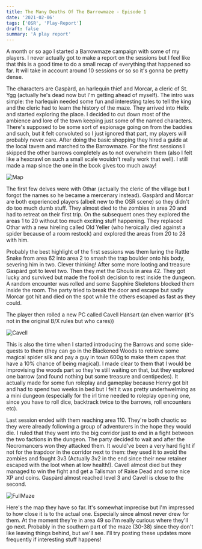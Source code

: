 ```yaml
---
title: The Many Deaths Of The Barrowmaze - Episode 1
date: '2021-02-06'
tags: ['OSR', 'Play-Report']
draft: false
summary: 'A play report'
---
```


A month or so ago I started a Barrowmaze campaign with some of my players. I never actually got to make a report on the sessions but I feel like that this is a good time to do a small recap of everything that happened so far. It will take in account around 10 sessions or so so it's gonna be pretty dense.

The characters are Gaspàrd, an harlequin thief and Morcar, a cleric of St. Ygg (actually he's dead now but I'm getting ahead of myself). The intro was simple: the harlequin needed some fun and interesting tales to tell the king and the cleric had to learn the history of the maze. They arrived into Helix and started exploring the place. I decided to cut down most of the ambience and lore of the town keeping just some of the named characters. There's supposed to be some sort of espionage going on from the baddies and such, but it felt convoluted so I just ignored that part, my players will probably never care. After doing the basic shopping they hired a guide at the local tavern and marched to the Barrowmaze. For the first sessions I skipped the other barrows completely as to not overwhelm them (also I felt like a hexcrawl on such a small scale wouldn't really work that well). I still made a map since the one in the book gives too much away!

![Map](https://i.imgur.com/aA81KFe.png)

The first few delves were with Othar (actually the cleric of the village but I forgot the names so he became a mercenary instead). Gaspàrd and Morcar are both experienced players (albeit new to the OSR scene) so they didn't do too much dumb stuff. They almost died to the zombies in area 20 and had to retreat on their first trip. On the subsequent ones they explored the areas 1 to 20 without too much exciting stuff happening. They replaced Othar with a new hireling called Old Yeller (who heroically died against a spider because of a room restock) and explored the areas from 20 to 28 with him.

Probably the best highlight of the first sessions was them luring the Rattle Snake from area 62 into area 2 to smash the trap boulder onto his body, severing him in two. Clever thinking! After some more looting and treasure Gaspàrd got to level two. Then they met the Ghouls in area 42. They got lucky and survived but made the foolish decision to rest inside the dungeon. A random encounter was rolled and some Sapphire Skeletons blocked them inside the room. The party tried to break the door and escape but sadly Morcar got hit and died on the spot while the others escaped as fast as they could.

The player then rolled a new PC called Cavell Hansart (an elven warrior (it's not in the original B/X rules but who cares))

![Cavell](https://i.imgur.com/YaCgVa1.png)

This is also the time when I started introducing the Barrows and some side-quests to them (they can go in the Blackened Woods to retrieve some magical spider silk and pay a guy in town 600g to make them capes that have a 10% chance of being magical). I made clear to them that I would be improvising the woods part so they're still waiting on that, but they explored one barrow (and found nothing but some treasure and centipedes). It actually made for some fun roleplay and gameplay because Henry got bit and had to spend two weeks in bed but I felt it was pretty underhwelming as a mini dungeon (especially for the irl time needed to roleplay opening one, since you have to roll dice, backtrack twice to the barrows, roll encounters etc).

Last session ended with them reaching area 110. They're both chaotic so they were already following a group of adventurers in the hope they would die. I ruled that they went into the big corridor just to end in a fight between the two factions in the dungeon. The party decided to wait and after the Necromancers won they attacked them. It would've been a very hard fight if not for the trapdoor in the corridor next to them: they used it to avoid the zombies and fought 3v3 (Actually 3v2 in the end since their new retainer escaped with the loot when at low health!). Cavell almost died but they managed to win the fight and get a Talisman of Raise Dead and some nice XP and coins. Gaspàrd almost reached level 3 and Cavell is close to the second.

![FullMaze](https://i.imgur.com/rpHa8y2.png)

Here's the map they have so far. It's somewhat imprecise but I'm impressed to how close it is to the actual one. Especially since almost never drew for them. At the moment they're in area 49 so I'm really curious where they'll go next. Probably in the southern part of the maze (30-38) since they don't like leaving things behind, but we'll see. I'll try posting these updates more frequently if interesting stuff happens!
